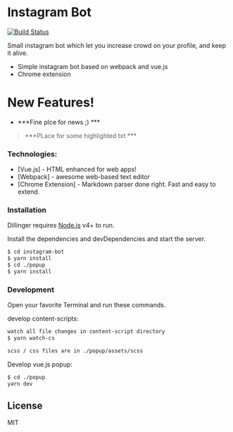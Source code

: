 # Instagram Bot

[![Build Status](https://travis-ci.org/joemccann/dillinger.svg?branch=master)](https://instagram.com)

Small instagram bot which let you increase crowd on your profile, and keep it alive.

  - Simple instagram bot based on webpack and vue.js
  - Chrome extension

# New Features!

  - ***Fine plce for news ;) ***

> ***PLace for some highlighted txt ***

### Technologies:
* [Vue.js] - HTML enhanced for web apps!
* [Webpack] - awesome web-based text editor
* [Chrome Extension] - Markdown parser done right. Fast and easy to extend.

### Installation

Dillinger requires [Node.js](https://nodejs.org/) v4+ to run.

Install the dependencies and devDependencies and start the server.

```sh
$ cd instagram-bot
$ yarn install
$ cd ./popup
$ yarn install
```

### Development

Open your favorite Terminal and run these commands.

develop content-scripts:
```sh
watch all file changes in content-script directory
$ yarn watch-cs
```


```sh
scss / css files are in ./popup/assets/scss
```

Develop vue.js popup:
```sh
$ cd ./popup
yarn dev
```
License
----

MIT
